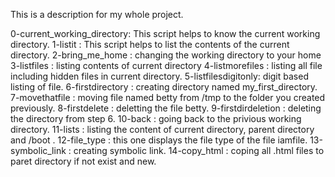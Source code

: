 This is a description for my whole project.

0-current_working_directory: This script helps to know the current working directory.
1-listit : This script helps to list the contents of the current directory.
2-bring_me_home : changing the working directory to your home
3-listfiles : listing contents of current directory
4-listmorefiles : listing all file including hidden files in current directory.
5-listfilesdigitonly: digit based listing of file.
6-firstdirectory : creating directory named my_first_directory.
7-movethatfile : moving file named betty from /tmp to the folder you created previously.
8-firstdelete : deletting the file betty.
9-firstdirdeletion : deleting the directory from step 6.
10-back : going back to the privious working directory.
11-lists : listing the content of current directory, parent directory and /boot .
12-file_type : this one displays the file type of the file iamfile.
13-symbolic_link : creating symbolic link.
14-copy_html : coping all .html files to paret directory if not exist and new.
